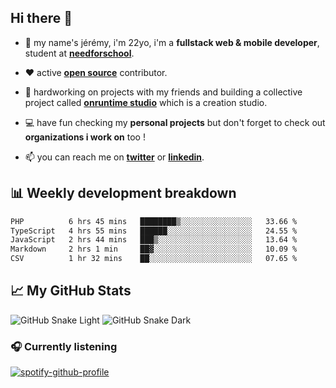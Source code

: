 ## Hi there 👋

- 👦 my name's jérémy, i'm 22yo, i'm a **fullstack web & mobile developer**, student at **[needforschool](https://www.needfor-school.com/)**.

- ❤️ active **[open source](https://github.com/jerembdn)** contributor.

- 🧠 hardworking on projects with my friends and building a collective project called **[onruntime studio](https://github.com/onruntime)** which is a creation studio.

- 💻 have fun checking my **personal projects** but don't forget to check out **organizations i work on** too !

- 📫 you can reach me on **[twitter](https://twitter.com/jerembdn)** or **[linkedin](https://www.linkedin.com/in/jeremybdn/)**.

## 📊 Weekly development breakdown

<!--START_SECTION:waka-->

```txt
PHP          6 hrs 45 mins   ████████▒░░░░░░░░░░░░░░░░   33.66 %
TypeScript   4 hrs 55 mins   ██████░░░░░░░░░░░░░░░░░░░   24.55 %
JavaScript   2 hrs 44 mins   ███▒░░░░░░░░░░░░░░░░░░░░░   13.64 %
Markdown     2 hrs 1 min     ██▓░░░░░░░░░░░░░░░░░░░░░░   10.09 %
CSV          1 hr 32 mins    ██░░░░░░░░░░░░░░░░░░░░░░░   07.65 %
```

<!--END_SECTION:waka-->

## 📈 My GitHub Stats

![GitHub Snake Light](https://raw.githubusercontent.com/jerembdn/jerembdn/output/github-contribution-grid-snake.svg#gh-light-mode-only)
![GitHub Snake Dark](https://raw.githubusercontent.com/jerembdn/jerembdn/output/github-contribution-grid-snake-dark.svg#gh-dark-mode-only)

### 🎧 Currently listening

[![spotify-github-profile](https://spotify-github-profile.vercel.app/api/view?uid=31ugdvkonmhxzbnkai2r7ue2empe&cover_image=true&theme=natemoo-re&show_offline=false&background_color=121212&bar_color=3356d7&bar_color_cover=false)](https://open.spotify.com/user/31225jnpumbhbpldcz2wjg24aymi)
